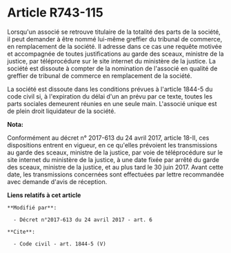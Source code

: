 # Article R743-115

Lorsqu'un associé se retrouve titulaire de la totalité des parts de la société, il peut demander à être nommé lui-même
greffier du tribunal de commerce, en remplacement de la société. Il adresse dans ce cas une requête motivée et accompagnée de
toutes justifications au garde des sceaux, ministre de la justice, par téléprocédure sur le site internet du ministère de la
justice. La société est dissoute à compter de la nomination de l'associé en qualité de greffier de tribunal de commerce en
remplacement de la société. 

La société est dissoute dans les conditions prévues à l'article 1844-5 du code civil si, à l'expiration du délai d'un an
prévu par ce texte, toutes les parts sociales demeurent réunies en une seule main. L'associé unique est de plein droit
liquidateur de la société.

**Nota:**

Conformément au décret n° 2017-613 du 24 avril 2017, article 18-II, ces dispositions entrent en vigueur, en ce qu'elles
prévoient les transmissions au garde des sceaux, ministre de la justice, par voie de téléprocédure sur le site internet du
ministère de la justice, à une date fixée par arrêté du garde des sceaux, ministre de la justice, et au plus tard le 30 juin
2017. Avant cette date, les transmissions concernées sont effectuées par lettre recommandée avec demande d'avis de réception.

**Liens relatifs à cet article**

	**Modifié par**:

	  - Décret n°2017-613 du 24 avril 2017 - art. 6

	**Cite**:

	  - Code civil - art. 1844-5 (V)
